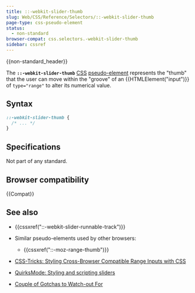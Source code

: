 ```yaml
---
title: ::-webkit-slider-thumb
slug: Web/CSS/Reference/Selectors/::-webkit-slider-thumb
page-type: css-pseudo-element
status:
  - non-standard
browser-compat: css.selectors.-webkit-slider-thumb
sidebar: cssref
---
```


{{non-standard_header}}

The **`::-webkit-slider-thumb`** [CSS](/en-US/docs/Web/CSS) [pseudo-element](/en-US/docs/Web/CSS/Reference/Selectors/Pseudo-elements) represents the "thumb" that the user can move within the "groove" of an {{HTMLElement("input")}} of `type="range"` to alter its numerical value.

## Syntax

```css
::-webkit-slider-thumb {
  /* ... */
}
```

## Specifications

Not part of any standard.

## Browser compatibility

{{Compat}}

## See also

- {{cssxref("::-webkit-slider-runnable-track")}}
- Similar pseudo-elements used by other browsers:
  - {{cssxref("::-moz-range-thumb")}}

- [CSS-Tricks: Styling Cross-Browser Compatible Range Inputs with CSS](https://css-tricks.com/styling-cross-browser-compatible-range-inputs-css/)
- [QuirksMode: Styling and scripting sliders](https://www.quirksmode.org/blog/archives/2015/11/styling_and_scr.html)
- [Couple of Gotchas to Watch-out For](https://brennaobrien.com/blog/2014/05/style-input-type-range-in-every-browser.html)
